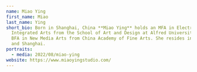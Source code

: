 ```yaml
---
name: Miao Ying
first_name: Miao
last_name: Ying
short_bio: Born in Shanghai, China **Miao Ying** holds an MFA in Electronic
  Integrated Arts from the School of Art and Design at Alfred University and a
  BFA in New Media Arts from China Academy of Fine Arts. She resides in New York
  and Shanghai.
portraits:
  - media: 2022/08/miao-ying
website: https://www.miaoyingstudio.com/
---
```

